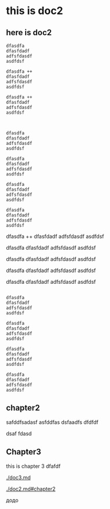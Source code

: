 # this is doc2

## here is doc2

    dfasdfa
    dfasfdadf
    adfsfdasdf
    asdfdsf

    dfasdfa ++
    dfasfdadf
    adfsfdasdf
    asdfdsf

    dfasdfa ++
    dfasfdadf
    adfsfdasdf
    asdfdsf



    dfasdfa
    dfasfdadf
    adfsfdasdf
    asdfdsf

    dfasdfa
    dfasfdadf
    adfsfdasdf
    asdfdsf

    dfasdfa
    dfasfdadf
    adfsfdasdf
    asdfdsf

    dfasdfa
    dfasfdadf
    adfsfdasdf
    asdfdsf

dfasdfa ++
dfasfdadf
adfsfdasdf
asdfdsf

dfasdfa
dfasfdadf
adfsfdasdf
asdfdsf

dfasdfa
dfasfdadf
adfsfdasdf
asdfdsf

dfasdfa
dfasfdadf
adfsfdasdf
asdfdsf

dfasdfa
dfasfdadf
adfsfdasdf
asdfdsf

```

dfasdfa
dfasfdadf
adfsfdasdf
asdfdsf

dfasdfa
dfasfdadf
adfsfdasdf
asdfdsf

dfasdfa
dfasfdadf
adfsfdasdf
asdfdsf

dfasdfa
dfasfdadf
adfsfdasdf
asdfdsf
```

## chapter2

safddfsadasf
asfddfas
dsfaadfs dfdfdf

dsaf
fdasd

## Chapter3

this is chapter 3 dfafdf

[./doc3.md](./doc3.md)

[./doc2.md#chapter2](./doc2.md#chapter2)

додо
